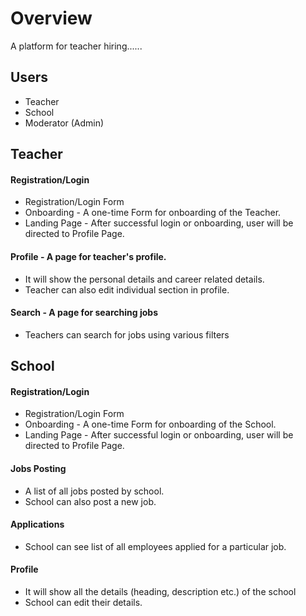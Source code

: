 # Overview

A platform for teacher hiring......


## Users

* Teacher
* School
* Moderator (Admin)


## Teacher


#### Registration/Login
* Registration/Login Form
* Onboarding - A one-time Form for onboarding of the Teacher.
* Landing Page - After successful login or onboarding, user will be directed to Profile Page.
 
 
#### Profile - A page for teacher's profile.
* It will show the personal details and career related details.
* Teacher can also edit individual section in profile.


#### Search - A page for searching jobs
* Teachers can search for jobs using various filters


## School


#### Registration/Login
* Registration/Login Form
* Onboarding - A one-time Form for onboarding of the School.
* Landing Page - After successful login or onboarding, user will be directed to Profile Page.


#### Jobs Posting
* A list of all jobs posted by school.
* School can also post a new job.


#### Applications
* School can see list of all employees applied for a particular job.

#### Profile
* It will show all the details (heading, description etc.) of the school
* School can edit their details.



